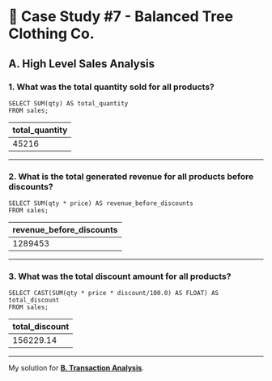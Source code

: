 # 👕 Case Study #7 - Balanced Tree Clothing Co.
## A. High Level Sales Analysis
### 1. What was the total quantity sold for all products?
```TSQL
SELECT SUM(qty) AS total_quantity
FROM sales;
```
| total_quantity  |
|-----------------|
| 45216           |

---
### 2. What is the total generated revenue for all products before discounts?
```TSQL
SELECT SUM(qty * price) AS revenue_before_discounts
FROM sales;
```
| revenue_before_discounts  |
|---------------------------|
| 1289453                   |

---
### 3. What was the total discount amount for all products?
```TSQL
SELECT CAST(SUM(qty * price * discount/100.0) AS FLOAT) AS total_discount
FROM sales;
```
| total_discount  |
|-----------------|
| 156229.14       |

---
My solution for **[B. Transaction Analysis](https://github.com/qanhnn12/8-Week-SQL-Challenge/blob/main/Case%20Study%20%237%20-%20Balanced%20Tree%20Clothing%20Co./Solution/B.%20Transaction%20Analysis.md)**.
